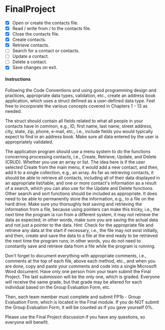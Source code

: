 # FinalProject

- [x] Open or create the contacts file.
- [x] Read / write from / to the contacts file.
- [x] Close the contacts file.
- [x] Create contacts.
- [x] Retrieve contacts.
- [ ] Search for a contact or contacts.
- [ ] Update a contact.
- [ ] Delete a contact.
- [x] Save changes on exit.

#### Instructions
Following the Code Conventions and using good programming design and practices, appropriate data types, validation, etc., create an address book application, which uses a struct defined as a user-defined data type. Feel free to incorporate the various concepts covered in Chapters 1 - 13 as needed.

The struct should contain all fields related to what all people in your contacts have in common, e.g., ID, first name, last name, street address, city, state, zip, phone, e-mail, etc., i.e., include fields you would typically expect to find in an address book. Make sure all data entered by the user is appropriately validated.

The application program should use a menu system to do the functions concerning processing contacts, i.e., Create, Retrieve, Update, and Delete (CRUD). Whether you use an array or list. The idea here is if the user selected Create from the main menu, it would add a new contact, and then, add it to a single collection, e.g., an array. As far as retrieving contacts, it should be able to retrieve all contacts, including all of their data displayed in an appropriate list/table, and one or more contact's information as a result of a search, which you can also use for the Update and Delete functions. Other search and sort functions should be included as appropriate. It does need to be able to permanently store the information, e.g., to a file on the hard drive. Make sure you thoroughly test saving and retrieving the information from a file, because using pointers can make this tricky, i.e., the next time the program is run from a different system, it may not retrieve the data as expected; in other words, make sure you are saving the actual data and not just a pointer to the data. Hint: Check for the appropriate file and retrieve any data at the start if necessary, i.e., the file may not exist initially, and then, create and save the data to a file at the end ready to be retrieved the next time the program runs; in other words, you do not need to constantly save and retrieve data from a file while the program is running.

Don't forget to document everything with appropriate comments, i.e., comments at the top of each file, above each method, etc., and when you are done, copy and paste your comments and code into a single Microsoft Word document. Have only one person from your team submit the Final Project. The last submission will be the only one, which is graded. Everyone will receive the same grade, but that grade may be altered for each individual based on the Group Evaluation Form, etc.

Then, each team member must complete and submit FP1b - Group Evaluation Form, which is located in the Final module. If you do NOT submit the Group Evaluation Form, it will be counted as if you gave yourself 0%.

Please use the Final Project discussion if you have any questions, so everyone will benefit.
